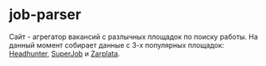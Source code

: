 # job-parser
Сайт - агрегатор вакансий с разлычных площадок по поиску работы. На данный момент собирает данные с 3-х популярных площадок: [Headhunter](https://hh.ru/), [SuperJob](https://superjob.ru) и [Zarplata](https://zarplata.ru).

